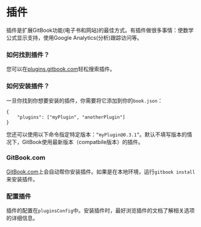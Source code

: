 # 插件

插件是扩展GitBook功能(电子书和网站)的最佳方式。有插件做很多事情：使数学公式显示支持，使用Google Analytics(分析)跟踪访问等。

### 如何找到插件？

您可以在[plugins.gitbook.com](https://plugins.gitbook.com)轻松搜索插件。


### 如何安装插件？

一旦你找到你想要安装的插件，你需要将它添加到你的`book.json`：

```
{
    "plugins": ["myPlugin", "anotherPlugin"]
}
```

您还可以使用以下命令指定特定版本：`“myPlugin@0.3.1”`。默认不填写版本的情况下，GitBook使用最新版本（compatbile版本）的插件。

### GitBook.com

[GitBook.com](https://www.gitbook.com)上会自动帮你安装插件。如果是在本地环境，运行`gitbook install`来安装插件。

### 配置插件

插件的配置在`pluginsConfig`中。安装插件时，最好浏览插件的文档了解相关选项的详细信息。

